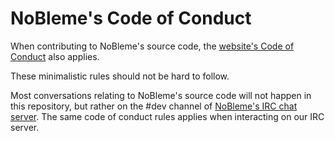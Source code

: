 NoBleme's Code of Conduct
===

When contributing to NoBleme's source code, the [website's Code of Conduct](https://nobleme.com/pages/doc/coc) also applies.

These minimalistic rules should not be hard to follow.

Most conversations relating to NoBleme's source code will not happen in this repository, but rather on the #dev channel of [NoBleme's IRC chat server](https://nobleme.com/pages/social/irc). The same code of conduct rules applies when interacting on our IRC server.